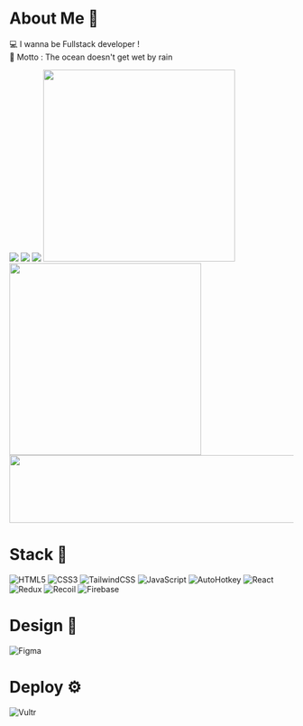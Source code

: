 # About Me 💚
💻 I wanna be Fullstack developer ! <br>
🌟 Motto : The ocean doesn't get wet by rain

![](http://github-profile-summary-cards.vercel.app/api/cards/profile-details?username=Just0neMoment&theme=2077)
![](http://github-profile-summary-cards.vercel.app/api/cards/stats?username=Just0neMoment&theme=2077)
![](http://github-profile-summary-cards.vercel.app/api/cards/productive-time?username=Just0neMoment&theme=2077&utcOffset=8)
<img src="https://github-readme-stats.vercel.app/api?username=Just0neMoment&show_icons=true&theme=radical" width="340px" />
<img src="https://github-readme-stats.vercel.app/api/wakatime?username=Just0neMoment" width="340px" />
<a href="https://github.com/devxb/gitanimals">
  <img src="https://render.gitanimals.org/lines/Just0neMoment?pet-id=1" width="1000" height="120"/>
</a>

# Stack 💎
![HTML5](https://img.shields.io/badge/html5-%23E34F26.svg?style=for-the-badge&logo=html5&logoColor=white)
![CSS3](https://img.shields.io/badge/css3-%231572B6.svg?style=for-the-badge&logo=css3&logoColor=white)
![TailwindCSS](https://img.shields.io/badge/tailwindcss-%2338B2AC.svg?style=for-the-badge&logo=tailwind-css&logoColor=white)
![JavaScript](https://img.shields.io/badge/javascript-%23323330.svg?style=for-the-badge&logo=javascript&logoColor=%23F7DF1E)
![AutoHotkey](https://img.shields.io/badge/autohotkey-00ff00?style=for-the-badge&logo=autohotkey&logoColor=white)
![React](https://img.shields.io/badge/react-%2320232a.svg?style=for-the-badge&logo=react&logoColor=%2361DAFB)
![Redux](https://img.shields.io/badge/redux-%23593d88.svg?style=for-the-badge&logo=redux&logoColor=white)
![Recoil](https://camo.githubusercontent.com/ae2a7215898a45a41d33b8151b11558ff897782986352a47d6b42b35089593f5/68747470733a2f2f696d672e736869656c64732e696f2f62616467652f5265636f696c2d2532333030303030302e7376673f7374796c653d666f722d7468652d6261646765266c6f676f3d7265636f696c266c6f676f436f6c6f723d7768697465)
![Firebase](https://camo.githubusercontent.com/253f4842177fe68f329fc1713537477b92aca3f29edf52b1dbced68ae3262eed/68747470733a2f2f696d672e736869656c64732e696f2f62616467652f66697265626173652d2532333033394245352e7376673f7374796c653d666f722d7468652d6261646765266c6f676f3d6669726562617365)

# Design 🎨
![Figma](https://img.shields.io/badge/figma-%23F24E1E.svg?style=for-the-badge&logo=figma&logoColor=white)

# Deploy ⚙️
![Vultr](https://img.shields.io/badge/Vultr-007BFC.svg?style=for-the-badge&logo=vultr)
